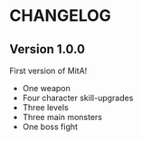 # CHANGELOG

## Version 1.0.0
First version of MitA!
- One weapon
- Four character skill-upgrades
- Three levels
- Three main monsters
- One boss fight
